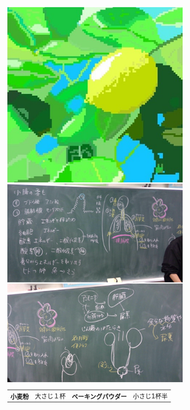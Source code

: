 <!DOCTYPE html>
<html>
<head>
  <style>@charset "utf8-8";
p{color:black;
  font-size: 22px
    ;}
</style>
<meta chareset="utf-8">
<title>サイト名</title>
<meta name="descripton" content="htmlの本を土橋君が持っているのでjavespcript">
<head>
<body>
  <img src="SharedScreenshot (2).jpg" alt="レモンのドット絵" width="400">
   <img src="WIN_20211019_10_36_07_Pro.jpg" width="400">
   <img src="WIN_20211019_10_36_30_Pro.jpg" alt="レモンのドット絵" width="400">
  <table>
    <tr>
      <th>小麦粉</th>
      <td>大さじ１杯</td>
      <th>ベーキングパウダー</th>
      <td>小さじ1杯半</td>
      </tr> 
  </table>
  </body>
  </html>
